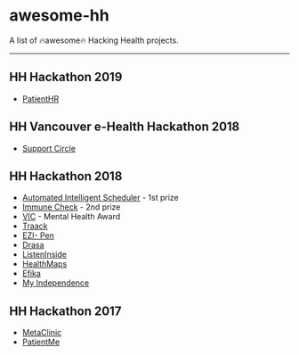 # awesome-hh
A list of 🔥awesome🔥 Hacking Health projects.

---

## HH Hackathon 2019
* [PatientHR](https://github.com/patienthr/PatientHR)

## HH Vancouver e-Health Hackathon 2018

* [Support Circle](https://github.com/andrewgrant111/support-circle)

## HH Hackathon 2018

* [Automated Intelligent Scheduler](https://hhstjohnsnl2018.sparkboard.com/project/5aa52dc364fffa0400b9b1d6) - 1st prize
* [Immune Check](https://github.com/jthetzel/outbreak-nl-web) - 2nd prize
* [VIC](https://hhstjohnsnl2018.sparkboard.com/project/5aa41fe864fffa0400b9b1ac) - Mental Health Award
* [Traack](https://hhstjohnsnl2018.sparkboard.com/project/5a9d99ace9387d040052ecb6)
* [EZI- Pen](https://hhstjohnsnl2018.sparkboard.com/project/5aa52b1264fffa0400b9b1d1)
* [Drasa](https://www.github.com/Sagrix/drasa)
* [ListenInside](https://hhstjohnsnl2018.sparkboard.com/project/5aa02baf74c6da040066d240)
* [HealthMaps](https://hhstjohnsnl2018.sparkboard.com/project/5aa54e483feea30400b63603)
* [Efika](https://hhstjohnsnl2018.sparkboard.com/project/5aa5519d3feea30400b63607)
* [My Independence](https://hhstjohnsnl2018.sparkboard.com/project/5aa53ae064fffa0400b9b1e4)

## HH Hackathon 2017

* [MetaClinic](https://github.com/jthetzel/blood-clinic-web)
* [PatientMe](https://github.com/moustafaelsisy/patientme)
